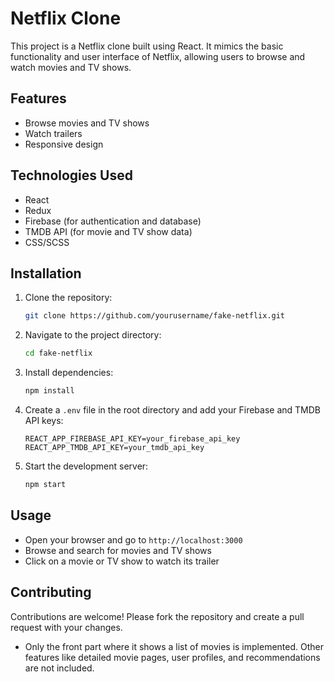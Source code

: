 # Netflix Clone

This project is a Netflix clone built using React. It mimics the basic functionality and user interface of Netflix, allowing users to browse and watch movies and TV shows.

## Features

- Browse movies and TV shows
- Watch trailers
- Responsive design

## Technologies Used

- React
- Redux
- Firebase (for authentication and database)
- TMDB API (for movie and TV show data)
- CSS/SCSS

## Installation

1. Clone the repository:
   ```bash
   git clone https://github.com/yourusername/fake-netflix.git
   ```
2. Navigate to the project directory:
   ```bash
   cd fake-netflix
   ```
3. Install dependencies:
   ```bash
   npm install
   ```
4. Create a `.env` file in the root directory and add your Firebase and TMDB API keys:
   ```env
   REACT_APP_FIREBASE_API_KEY=your_firebase_api_key
   REACT_APP_TMDB_API_KEY=your_tmdb_api_key
   ```
5. Start the development server:
   ```bash
   npm start
   ```

## Usage

- Open your browser and go to `http://localhost:3000`
- Browse and search for movies and TV shows
- Click on a movie or TV show to watch its trailer

## Contributing

Contributions are welcome! Please fork the repository and create a pull request with your changes.

- Only the front part where it shows a list of movies is implemented. Other features like detailed movie pages, user profiles, and recommendations are not included.

